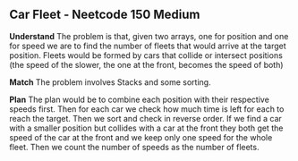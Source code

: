 ## Car Fleet - Neetcode 150 Medium
**Understand**
The problem is that, given two arrays, one for position and one for speed we are to find the number of fleets that would arrive at the target position. Fleets would be formed by cars that collide or intersect positions (the speed of the slower, the one at the front, becomes the speed of both)

**Match**
The problem involves Stacks and some sorting.

**Plan**
The plan would be to combine each position with their respective speeds first.
Then for each car we check how much time is left for each to reach the target. Then we sort and check in reverse order. If we find a car with a smaller position but collides with a car at the front they both get the speed of the car at the front and we keep only one speed for the whole fleet. Then we count the number of speeds as the number of fleets. 